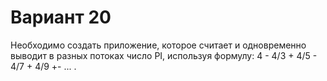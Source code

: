 # Вариант 20

Необходимо создать приложение, которое считает и одновременно выводит в разных потоках число PI, используя формулу: 4 - 4/3 + 4/5 - 4/7 + 4/9 +- ... .
